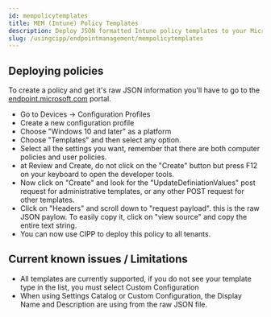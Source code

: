 ```yaml
---
id: mempolicytemplates
title: MEM (Intune) Policy Templates
description: Deploy JSON formatted Intune policy templates to your Microsoft 365 tenants.
slug: /usingcipp/endpointmanagement/mempolicytemplates
---
```


## Deploying policies

To create a policy and get it's raw JSON information you'll have to go to the [endpoint.microsoft.com](https://endpoint.microsoft.com) portal.

- Go to Devices -> Configuration Profiles
- Create a new configuration profile
- Choose "Windows 10 and later" as a platform
- Choose "Templates" and then select any option.
- Select all the settings you want, remember that there are both computer policies and user policies.
- at Review and Create, do not click on the "Create" button but press F12 on your keyboard to open the developer tools.
- Now click on "Create" and look for the "UpdateDefiniationValues" post request for administrative templates, or any other POST request for other templates.
- Click on "Headers" and scroll down to "request payload". this is the raw JSON paylow. To easily copy it, click on "view source" and copy the entire text string.
- You can now use CIPP to deploy this policy to all tenants.

## Current known issues / Limitations

- All templates are currently supported, if you do not see your template type in the list, you must select Custom Configuration
- When using Settings Catalog or Custom Configuration, the Display Name and Description are using from the raw JSON file.
